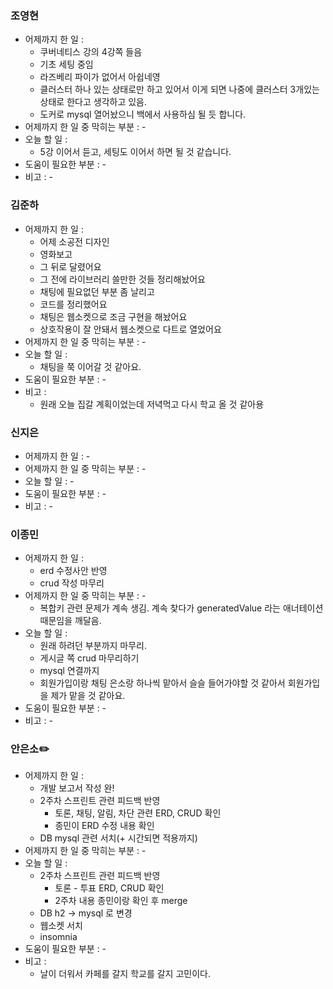 ### 조영현
* 어제까지 한 일 : 
	* 쿠버네티스 강의 4강쪽 들음
	* 기초 세팅 중임
	* 라즈베리 파이가 없어서 아쉽네영
	* 클러스터 하나 있는 상태로만 하고 있어서 이게 되면 나중에 클러스터 3개있는 상태로 한다고 생각하고 있음.
	* 도커로 mysql 열어놨으니 백에서 사용하심 될 듯 합니다.
* 어제까지 한 일 중 막히는 부분 : -  
* 오늘 할 일 : 
	* 5강 이어서 듣고, 세팅도 이어서 하면 될 것 같습니다.
* 도움이 필요한 부분 : -  
* 비고 : -


### 김준하
* 어제까지 한 일 : 
	* 어제 소공전 디자인
	* 영화보고
	* 그 뒤로 달렸어요
	* 그 전에 라이브러리 쓸만한 것들 정리해놨어요
	* 채팅에 필요없던 부분 좀 날리고
	* 코드를 정리했어요
	* 채팅은 웹소켓으로 조금 구현을 해놨어요
	* 상호작용이 잘 안돼서 웹소켓으로 다트로 열었어요
* 어제까지 한 일 중 막히는 부분 : -  
* 오늘 할 일 : 
	* 채팅을 쭉 이어갈 것 같아요.
* 도움이 필요한 부분 : -  
* 비고 : 
	* 원래 오늘 집갈 계획이었는데 저녁먹고 다시 학교 올 것 같아용


### 신지은 
* 어제까지 한 일 : - 
* 어제까지 한 일 중 막히는 부분 : -  
* 오늘 할 일 : - 
* 도움이 필요한 부분 : -  
* 비고 : -
  

### 이종민
* 어제까지 한 일 : 
	* erd 수정사안 반영
	* crud 작성 마무리
* 어제까지 한 일 중 막히는 부분 : -  
	* 복합키 관련 문제가 계속 생김. 계속 찾다가 generatedValue 라는 애너테이션 때문임을 깨달음. 
* 오늘 할 일 : 
	* 원래 하려던 부분까지 마무리.
	* 게시글 쪽 crud 마무리하기
	* mysql 연결까지
	* 회원가입이랑 채팅 은소랑 하나씩 맡아서 슬슬 들어가야할 것 같아서 회원가입을 제가 맡을 것 같아요.
* 도움이 필요한 부분 : -  
* 비고 : -


### 안은소✏️
* 어제까지 한 일 :
	* 개발 보고서 작성 완!
	* 2주차 스프린트 관련 피드백 반영
		* 토론, 채팅, 알림, 차단 관련 ERD, CRUD 확인
		* 종민이 ERD 수정 내용 확인
	* DB mysql 관련 서치(+ 시간되면 적용까지)
* 어제까지 한 일 중 막히는 부분 : -
* 오늘 할 일 : 
	* 2주차 스프린트 관련 피드백 반영
		* 토론 - 투표 ERD, CRUD 확인
		* 2주차 내용 종민이랑 확인 후 merge
	* DB h2 -> mysql 로 변경
	* 웹소켓 서치
	* insomnia 
* 도움이 필요한 부분 : -  
* 비고 : 
	* 날이 더워서 카페를 갈지 학교를 갈지 고민이다.
  
